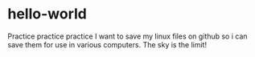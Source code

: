 # hello-world
Practice practice practice
I want to save my linux files on github so i can save them for use in various computers.
The sky is the limit!
